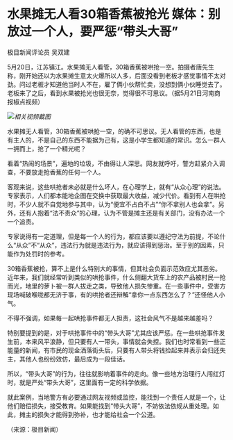 # 水果摊无人看30箱香蕉被抢光 媒体：别放过一个人，要严惩“带头大哥”

极目新闻评论员 吴双建

5月20日，江苏镇江。水果摊无人看管，30箱香蕉被哄抢一空。拍摄者唐先生称，刚开始还以为水果摊生意太火爆所以人多，后面没看到老板才感觉事情不太对劲。问过老板才知道他当时人不在，雇了俩小伙帮忙卖，没想到俩小伙睡觉去了。老板来了之后，看到水果被抢光也很无奈，觉得很不可思议。（据5月21日河南商报椒点视频）

![](https://inews.gtimg.com/om_bt/OcWJ7C94B4P-Il4CSaCb26MfnjcKY7o9X2jAaURfgqfwQAA/1000)_相关视频截图_

水果摊无人看管，30箱香蕉被哄抢一空，的确不可思议。无人看管的东西，也是有主人的，不是自己的东西不能据为己有，这是小学生都知道的常识。怎么一群人一拥而上，抢了一个精光呢？

看着“热闹的场景”，遍地的垃圾，不由得让人深思。网友就呼吁，警方赶紧介入调查，不要放走抢香蕉的任何一个人。

客观来说，这些哄抢者未必就是什么坏人，在心理学上，就有“从众心理”的说法。专家表示，人们都本能地企图在交换中获取最大收益，减少代价。看到有人在哄抢时，不少人就不自觉地参与其中，认为“便宜不占白不占”“你不拿别人也会拿”。另外，还有人抱着“法不责众”的心理，认为不管是摊主还是有关部门，没有办法一个一个追责。

专家说得有一定道理，但是每一个人的行为，都应该要以遵纪守法为前提，不论什么“从众”不“从众”，违法行为就是违法行为，就应该得到惩治。至于别的因素，只能作为处罚时的参考。

30箱香蕉被抢，算不上是什么特别大的事情，但其社会负面示范效应尤其恶劣。近年来，我们就经常听到类似的哄抢事件，什么侧翻大货车上的农产品被村民一抢而光，地里的萝卜被一群人拔走之类，导致他人损失惨重。在一些事件中，受害方现场喊破喉咙都无济于事，有的哄抢者还辩解“拿你一点东西怎么了？”还怪他人小气。

不得不强调，如果每一起哄抢事件都无人担责，这社会风气不是越来越差吗？

特别要提到的是，对于哄抢事件中的“带头大哥”尤其应该严惩。在一些哄抢事件发生前，本来风平浪静，但只要有人一带头，事情就会失控。我们也时常看到一些正能量的新闻，有市民的现金洒落街头后，只要有人带头将钱捡起来并表示会归还失主，其他人也纷纷效仿，最后成为一段佳话。

所以，“带头大哥”的行为，往往就影响着事件的走向。像一些地方治理行人闯红灯时，就是严处“带头大哥”，这里面有一定的科学依据。

就此案例，当地警方有必要通过网友视频或监控，能找到一个责任人就是一个，让他们赔偿损失，接受教育。如果能找到“带头大哥”，不妨依法依规从重处理。如此，摊主的损失才能得到弥补，也才能给社会一个公道。

（来源：极目新闻）


